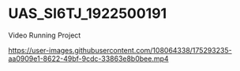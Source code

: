 # UAS_SI6TJ_1922500191

Video Running Project


https://user-images.githubusercontent.com/108064338/175293235-aa0909e1-8622-49bf-9cdc-33863e8b0bee.mp4


